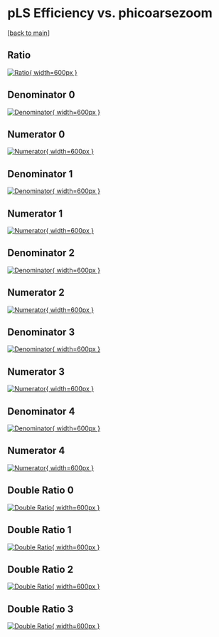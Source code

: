 # pLS Efficiency vs. phicoarsezoom

[[back to main](./)]



## Ratio

[![Ratio](../mtv/var/pLS_loweta_11_-1_eff_phicoarsezoom.png){ width=600px }](../mtv/var/pLS_loweta_11_-1_eff_phicoarsezoom.pdf)

## Denominator 0

[![Denominator](../mtv/den/pLS_loweta_11_-1_eff_phicoarsezoom_den0.png){ width=600px }](../mtv/den/pLS_loweta_11_-1_eff_phicoarsezoom_den0.pdf)

## Numerator 0

[![Numerator](../mtv/num/pLS_loweta_11_-1_eff_phicoarsezoom_num0.png){ width=600px }](../mtv/num/pLS_loweta_11_-1_eff_phicoarsezoom_num0.pdf)

## Denominator 1

[![Denominator](../mtv/den/pLS_loweta_11_-1_eff_phicoarsezoom_den1.png){ width=600px }](../mtv/den/pLS_loweta_11_-1_eff_phicoarsezoom_den1.pdf)

## Numerator 1

[![Numerator](../mtv/num/pLS_loweta_11_-1_eff_phicoarsezoom_num1.png){ width=600px }](../mtv/num/pLS_loweta_11_-1_eff_phicoarsezoom_num1.pdf)

## Denominator 2

[![Denominator](../mtv/den/pLS_loweta_11_-1_eff_phicoarsezoom_den2.png){ width=600px }](../mtv/den/pLS_loweta_11_-1_eff_phicoarsezoom_den2.pdf)

## Numerator 2

[![Numerator](../mtv/num/pLS_loweta_11_-1_eff_phicoarsezoom_num2.png){ width=600px }](../mtv/num/pLS_loweta_11_-1_eff_phicoarsezoom_num2.pdf)

## Denominator 3

[![Denominator](../mtv/den/pLS_loweta_11_-1_eff_phicoarsezoom_den3.png){ width=600px }](../mtv/den/pLS_loweta_11_-1_eff_phicoarsezoom_den3.pdf)

## Numerator 3

[![Numerator](../mtv/num/pLS_loweta_11_-1_eff_phicoarsezoom_num3.png){ width=600px }](../mtv/num/pLS_loweta_11_-1_eff_phicoarsezoom_num3.pdf)

## Denominator 4

[![Denominator](../mtv/den/pLS_loweta_11_-1_eff_phicoarsezoom_den4.png){ width=600px }](../mtv/den/pLS_loweta_11_-1_eff_phicoarsezoom_den4.pdf)

## Numerator 4

[![Numerator](../mtv/num/pLS_loweta_11_-1_eff_phicoarsezoom_num4.png){ width=600px }](../mtv/num/pLS_loweta_11_-1_eff_phicoarsezoom_num4.pdf)

## Double Ratio 0

[![Double Ratio](../mtv/ratio/pLS_loweta_11_-1_eff_phicoarsezoom_ratio0.png){ width=600px }](../mtv/ratio/pLS_loweta_11_-1_eff_phicoarsezoom_ratio0.pdf)

## Double Ratio 1

[![Double Ratio](../mtv/ratio/pLS_loweta_11_-1_eff_phicoarsezoom_ratio1.png){ width=600px }](../mtv/ratio/pLS_loweta_11_-1_eff_phicoarsezoom_ratio1.pdf)

## Double Ratio 2

[![Double Ratio](../mtv/ratio/pLS_loweta_11_-1_eff_phicoarsezoom_ratio2.png){ width=600px }](../mtv/ratio/pLS_loweta_11_-1_eff_phicoarsezoom_ratio2.pdf)

## Double Ratio 3

[![Double Ratio](../mtv/ratio/pLS_loweta_11_-1_eff_phicoarsezoom_ratio3.png){ width=600px }](../mtv/ratio/pLS_loweta_11_-1_eff_phicoarsezoom_ratio3.pdf)

